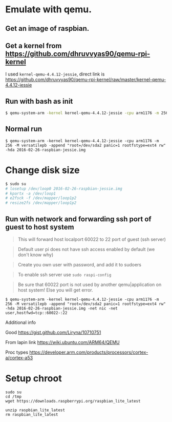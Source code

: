 # Emulate with qemu.

## Get an image of raspbian.

## Get a kernel from https://github.com/dhruvvyas90/qemu-rpi-kernel

I used `kernel-qemu-4.4.12-jessie`, direct link is https://github.com/dhruvvyas90/qemu-rpi-kernel/raw/master/kernel-qemu-4.4.12-jessie

## Run with bash as init

```bash
$ qemu-system-arm -kernel kernel-qemu-4.4.12-jessie -cpu arm1176 -m 256 -M versatilepb -append "root=/dev/sda2 panic=1 rootfstype=ext4 rw init=/bin/bash" -hda 2016-02-26-raspbian-jessie.img
```

## Normal run

```
$ qemu-system-arm -kernel kernel-qemu-4.4.12-jessie -cpu arm1176 -m 256 -M versatilepb -append "root=/dev/sda2 panic=1 rootfstype=ext4 rw" -hda 2016-02-26-raspbian-jessie.img
```

# Change disk size

```bash
$ sudo su
# losetup /dev/loop0 2016-02-26-raspbian-jessie.img
# kpartx -a /dev/loop1
# e2fsck -f /dev/mapper/loop1p2
# resize2fs /dev/mapper/loop1p2
```

## Run with network and forwarding ssh port of guest to host system

> This will forward host localport 60022 to 22 port of guest (ssh server)

> Default user pi does not have ssh access enabled by default (we don't know why)

> Create you own user with password, and add it to sudoers

> To enable ssh server use `sudo raspi-config`

> Be sure that 60022 port is not used by another qemu|application on host system! Else you will get error.



```
$ qemu-system-arm -kernel kernel-qemu-4.4.12-jessie -cpu arm1176 -m 256 -M versatilepb -append "root=/dev/sda2 panic=1 rootfstype=ext4 rw" -hda 2016-02-26-raspbian-jessie.img -net nic -net user,hostfwd=tcp::60022-:22
```

Additional info

Good https://gist.github.com/Liryna/10710751

From lapin link https://wiki.ubuntu.com/ARM64/QEMU

Proc types https://developer.arm.com/products/processors/cortex-a/cortex-a53

# Setup chroot

```
sudo su
cd /tmp
wget https://downloads.raspberrypi.org/raspbian_lite_latest

unzip raspbian_lite_latest
rm raspbian_lite_latest


```
